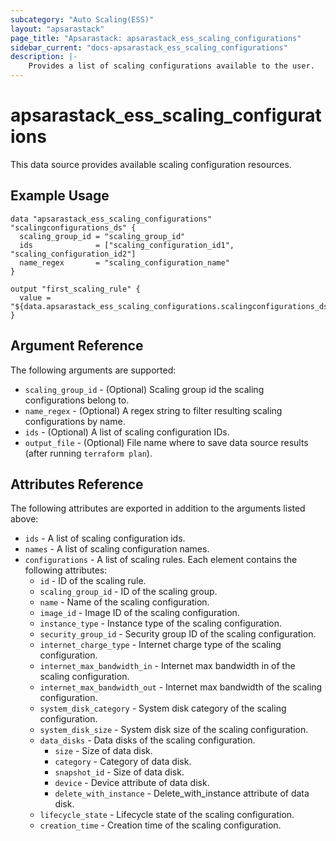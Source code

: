 ```yaml
---
subcategory: "Auto Scaling(ESS)"
layout: "apsarastack"
page_title: "Apsarastack: apsarastack_ess_scaling_configurations"
sidebar_current: "docs-apsarastack_ess_scaling_configurations"
description: |-
    Provides a list of scaling configurations available to the user.
---
```


# apsarastack_ess_scaling_configurations

This data source provides available scaling configuration resources. 

## Example Usage

```
data "apsarastack_ess_scaling_configurations" "scalingconfigurations_ds" {
  scaling_group_id = "scaling_group_id"
  ids              = ["scaling_configuration_id1", "scaling_configuration_id2"]
  name_regex       = "scaling_configuration_name"
}

output "first_scaling_rule" {
  value = "${data.apsarastack_ess_scaling_configurations.scalingconfigurations_ds.configurations.0.id}"
}
```

## Argument Reference

The following arguments are supported:

* `scaling_group_id` - (Optional) Scaling group id the scaling configurations belong to.
* `name_regex` - (Optional) A regex string to filter resulting scaling configurations by name.
* `ids` - (Optional) A list of scaling configuration IDs.
* `output_file` - (Optional) File name where to save data source results (after running `terraform plan`).

## Attributes Reference

The following attributes are exported in addition to the arguments listed above:

* `ids` - A list of scaling configuration ids.
* `names` - A list of scaling configuration names.
* `configurations` - A list of scaling rules. Each element contains the following attributes:
  * `id` - ID of the scaling rule.
  * `scaling_group_id` - ID of the scaling group.
  * `name` - Name of the scaling configuration.
  * `image_id` - Image ID of the scaling configuration.
  * `instance_type` - Instance type of the scaling configuration.
  * `security_group_id` - Security group ID of the scaling configuration.
  * `internet_charge_type` - Internet charge type of the scaling configuration.
  * `internet_max_bandwidth_in` - Internet max bandwidth in of the scaling configuration.
  * `internet_max_bandwidth_out` - Internet max bandwidth of the scaling configuration.
  * `system_disk_category` - System disk category of the scaling configuration.
  * `system_disk_size` - System disk size of the scaling configuration.
  * `data_disks` - Data disks of the scaling configuration.
    * `size` - Size of data disk.
    * `category` - Category of data disk.
    * `snapshot_id` - Size of data disk.
    * `device` - Device attribute of data disk.
    * `delete_with_instance` - Delete_with_instance attribute of data disk.
  * `lifecycle_state` - Lifecycle state of the scaling configuration.
  * `creation_time` - Creation time of the scaling configuration.
  
